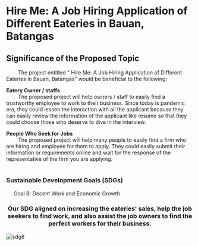 # Hire Me: A Job Hiring Application of Different Eateries in Bauan, Batangas

## Significance of the Proposed Topic <br>

&nbsp; &nbsp; &nbsp; &nbsp;  The project entitled " Hire Me: A Job Hiring Application of Different Eateries in Bauan, Batangas" would be beneficial to the following: <br>

<b> Eatery Owner / staffs </b><br>
&nbsp; &nbsp; &nbsp; &nbsp;  The proposed project will help owners / staff to easily find a trustworthy employee to work to their business. Since today is pandemic era, they could lessen the interaction with all the applicant because they can easily review the information of the applicant like resume so that they could choose those who deserve to dive in the interview. <br> 

<b>People Who Seek for Jobs</b><br>
&nbsp; &nbsp; &nbsp; &nbsp;  The proposed project will help many people to easily find a firm who are hiring and employee for them to apply. They could easily submit their information or requirements online and wait for the response of the representative of the firm you are applying. <br>

<h1 align="center"> 

<h3> Sustainable Development Goals (SDGs) </h3>
<p align=justify>&nbsp;&nbsp;&nbsp;&nbsp; Goal 8: Decent Work and Economic Growth

 <h3 align=center><b> Our SDG aligned on increasing the eateries' sales, help the job seekers to find work, and also assist the job owners to find the perfect workers for their business. </b></h3>
 
 ![sdg8](https://user-images.githubusercontent.com/74886614/170425067-e871e740-bc5b-4f8e-8569-c7ef4a2e3cb0.jpg)
 
 <h1 align="center"> 

